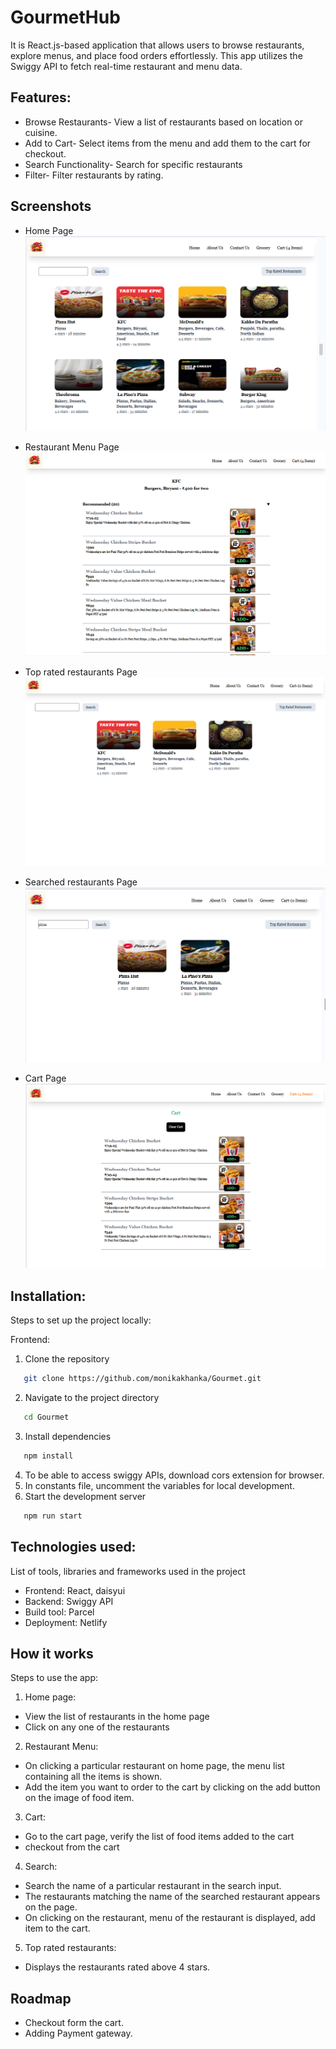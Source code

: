 # GourmetHub

It is React.js-based application that allows users to browse restaurants, explore menus, and place food orders effortlessly. This app utilizes the Swiggy API to fetch real-time restaurant and menu data.

## Features:

- Browse Restaurants- View a list of restaurants based on location or cuisine.
- Add to Cart- Select items from the menu and add them to the cart for checkout.
- Search Functionality- Search for specific restaurants
- Filter- Filter restaurants by rating.

## Screenshots

- Home Page
  ![Home Page](gourmetHub-img/restaurants.png)

- Restaurant Menu Page
  ![Restaurant Menu Page](gourmetHub-img/restaurantMenu.png)

- Top rated restaurants Page
  ![Top rated restaurants Page](gourmetHub-img/topRatedRestaurant.png)

- Searched restaurants Page
  ![Searched restaurants Page](gourmetHub-img/searchRestaurants.png)

- Cart Page
  ![Cart Page](gourmetHub-img/cart.png)

## Installation:

Steps to set up the project locally:

Frontend:

1. Clone the repository

```bash
   git clone https://github.com/monikakhanka/Gourmet.git
```

2. Navigate to the project directory

```bash
   cd Gourmet
```

3. Install dependencies

```bash
   npm install
```

4. To be able to access swiggy APIs, download cors extension for browser.
5. In constants file, uncomment the variables for local development.
6. Start the development server

```bash
   npm run start
```

## Technologies used:

List of tools, libraries and frameworks used in the project

- Frontend: React, daisyui
- Backend: Swiggy API
- Build tool: Parcel
- Deployment: Netlify

## How it works

Steps to use the app:

1. Home page:

- View the list of restaurants in the home page
- Click on any one of the restaurants

2. Restaurant Menu:

- On clicking a particular restaurant on home page, the menu list containing all the items is shown.
- Add the item you want to order to the cart by clicking on the add button on the image of food item.

3. Cart:

- Go to the cart page, verify the list of food items added to the cart
- checkout from the cart

4. Search:

- Search the name of a particular restaurant in the search input.
- The restaurants matching the name of the searched restaurant appears on the page.
- On clicking on the restaurant, menu of the restaurant is displayed, add item to the cart.

5. Top rated restaurants:

- Displays the restaurants rated above 4 stars.

## Roadmap

- Checkout form the cart.
- Adding Payment gateway.
